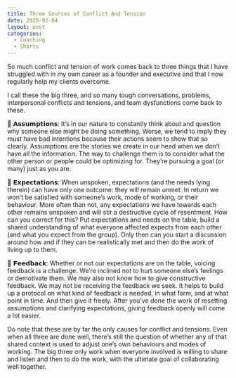 ```yaml
---
title: Three Sources of Conflict And Tension
date: 2025-02-04
layout: post
categories:
  - Coaching
  - Shorts
---
```


So much conflict and tension of work comes back to three things that I have struggled with in my own career as a founder and executive and that I now regularly help my clients overcome.

I call these the big three, and so many tough conversations, problems, interpersonal conflicts and tensions, and team dysfunctions come back to these.

🙈 𝗔𝘀𝘀𝘂𝗺𝗽𝘁𝗶𝗼𝗻𝘀: It’s in our nature to constantly think about and question why someone else might be doing something. Worse, we tend to imply they must have bad intentions because their actions seem to show that so clearly. Assumptions are the stories we create in our head when we don’t have all the information. The way to challenge them is to consider what the other person or people could be optimizing for. They’re pursuing a goal (or many) just as you are.

🙉 𝗘𝘅𝗽𝗲𝗰𝘁𝗮𝘁𝗶𝗼𝗻𝘀: When unspoken, expectations (and the needs lying therein) can have only one outcome: they will remain unmet. In return we won’t be satisfied with someone’s work, mode of working, or their behaviour. More often than not, any expectations we have towards each other remains unspoken and will stir a destructive cycle of resentment. How can you correct for this? Put expectations and needs on the table, build a shared understanding of what everyone affected expects from each other (and what you expect from the group). Only then can you start a discussion around how and if they can be realistically met and then do the work of living up to them.

🙊 𝗙𝗲𝗲𝗱𝗯𝗮𝗰𝗸: Whether or not our expectations are on the table, voicing feedback is a challenge. We’re inclined not to hurt someone else’s feelings or demotivate them. We may also not know how to give constructive feedback. We may not be receiving the feedback we seek. It helps to build up a protocol on what kind of feedback is needed, in what form, and at what point in time. And then give it freely. After you’ve done the work of resetting assumptions and clarifying expectations, giving feedback openly will come a lot easier.

Do note that these are by far the only causes for conflict and tensions. Even when all three are done well, there’s still the question of whether any of that shared context is used to adjust one’s own behaviours and modes of working. The big three only work when everyone involved is willing to share and listen and then to do the work, with the ultimate goal of collaborating well together.
